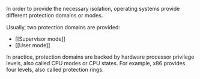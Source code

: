 In order to provide the necessary isolation, operating systems provide diﬀerent protection domains or modes.

Usually, two protection domains are provided:
- [[Supervisor mode]]
- [[User mode]]

In practice, protection domains are backed by hardware processor privilege levels, also called CPU modes or CPU states.
For example, x86 provides four levels, also called protection rings.
